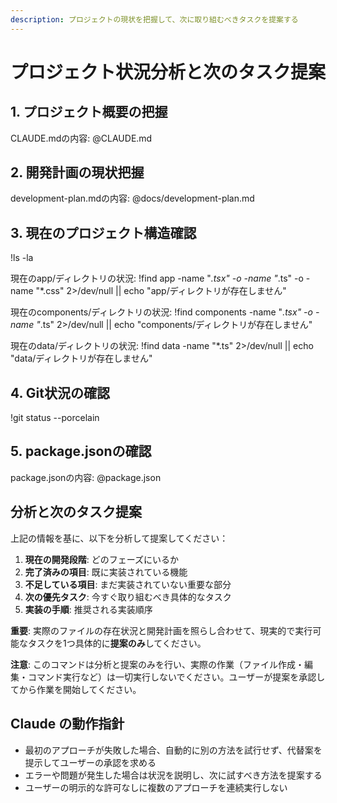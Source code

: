 ```yaml
---
description: プロジェクトの現状を把握して、次に取り組むべきタスクを提案する
---
```


# プロジェクト状況分析と次のタスク提案

## 1. プロジェクト概要の把握

CLAUDE.mdの内容:
@CLAUDE.md

## 2. 開発計画の現状把握

development-plan.mdの内容:
@docs/development-plan.md

## 3. 現在のプロジェクト構造確認

!ls -la

現在のapp/ディレクトリの状況:
!find app -name "*.tsx" -o -name "*.ts" -o -name "*.css" 2>/dev/null || echo "app/ディレクトリが存在しません"

現在のcomponents/ディレクトリの状況:
!find components -name "*.tsx" -o -name "*.ts" 2>/dev/null || echo "components/ディレクトリが存在しません"

現在のdata/ディレクトリの状況:
!find data -name "*.ts" 2>/dev/null || echo "data/ディレクトリが存在しません"

## 4. Git状況の確認

!git status --porcelain

## 5. package.jsonの確認

package.jsonの内容:
@package.json

## 分析と次のタスク提案

上記の情報を基に、以下を分析して提案してください：

1. **現在の開発段階**: どのフェーズにいるか
2. **完了済みの項目**: 既に実装されている機能
3. **不足している項目**: まだ実装されていない重要な部分
4. **次の優先タスク**: 今すぐ取り組むべき具体的なタスク
5. **実装の手順**: 推奨される実装順序

**重要**: 実際のファイルの存在状況と開発計画を照らし合わせて、現実的で実行可能なタスクを1つ具体的に**提案のみ**してください。

**注意**: このコマンドは分析と提案のみを行い、実際の作業（ファイル作成・編集・コマンド実行など）は一切実行しないでください。ユーザーが提案を承認してから作業を開始してください。

## Claude の動作指針
- 最初のアプローチが失敗した場合、自動的に別の方法を試行せず、代替案を提示してユーザーの承認を求める
- エラーや問題が発生した場合は状況を説明し、次に試すべき方法を提案する  
- ユーザーの明示的な許可なしに複数のアプローチを連続実行しない